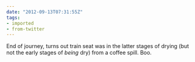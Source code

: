 ```yaml
---
date: "2012-09-13T07:31:55Z"
tags:
- imported
- from-twitter
---
```

End of journey, turns out train seat was in the latter stages of drying \(but not the early stages of *being* dry\) from a coffee spill. Boo.
